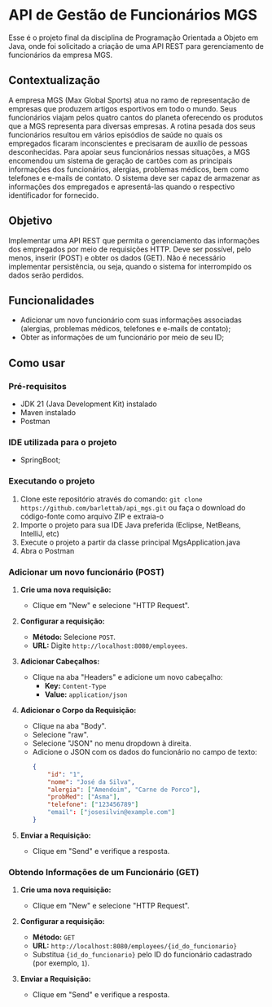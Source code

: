 # API de Gestão de Funcionários MGS

Esse é o projeto final da disciplina de Programação Orientada a Objeto em Java, onde foi solicitado a criação de uma API REST para gerenciamento de funcionários da empresa MGS. 

## Contextualização

A empresa MGS (Max Global Sports) atua no ramo de representação de empresas que produzem artigos esportivos em todo o mundo. Seus funcionários viajam pelos quatro cantos do planeta oferecendo os produtos que a MGS representa para diversas empresas. A rotina pesada dos seus funcionários resultou em vários episódios de saúde no quais os empregados ficaram inconscientes e precisaram de auxílio de pessoas desconhecidas. Para apoiar seus funcionários nessas situações, a MGS encomendou um sistema de geração de cartões com as principais informações dos funcionários, alergias, problemas médicos, bem como telefones e e-mails de contato. O sistema deve ser capaz de armazenar as informações dos empregados e apresentá-las quando o respectivo identificador for fornecido.

## Objetivo

Implementar uma API REST que permita o gerenciamento das informações dos empregados por meio de requisições HTTP. Deve ser possível, pelo menos, inserir (POST) e obter os dados (GET). Não é necessário implementar persistência, ou seja, quando o sistema for interrompido os dados serão perdidos.

## Funcionalidades

- Adicionar um novo funcionário com suas informações associadas (alergias, problemas médicos, telefones e e-mails de contato);
- Obter as informações de um funcionário por meio de seu ID;

## Como usar

### Pré-requisitos

- JDK 21 (Java Development Kit) instalado
- Maven instalado
- Postman

### IDE utilizada para o projeto
- SpringBoot;

### Executando o projeto

1. Clone este repositório através do comando: 
`git clone https://github.com/barlettab/api_mgs.git`
ou faça o download do código-fonte como arquivo ZIP e extraia-o
2. Importe o projeto para sua IDE Java preferida (Eclipse, NetBeans, IntelliJ, etc)
3. Execute o projeto a partir da classe principal MgsApplication.java
4. Abra o Postman

### Adicionar um novo funcionário (POST)

1. **Crie uma nova requisição:**
   - Clique em "New" e selecione "HTTP Request".

2. **Configurar a requisição:**
   - **Método:** Selecione `POST`.
   - **URL:** Digite `http://localhost:8080/employees`.

3. **Adicionar Cabeçalhos:**
   - Clique na aba "Headers" e adicione um novo cabeçalho:
     - **Key:** `Content-Type`
     - **Value:** `application/json`

4. **Adicionar o Corpo da Requisição:**
   - Clique na aba "Body".
   - Selecione "raw".
   - Selecione "JSON" no menu dropdown à direita.
   - Adicione o JSON com os dados do funcionário no campo de texto:
     ```json
     {
         "id": "1",
         "nome": "José da Silva",
         "alergia": ["Amendoim", "Carne de Porco"],
         "probMed": ["Asma"],
         "telefone": ["123456789"]
         "email": ["josesilvin@example.com"]
     }
     ```

5. **Enviar a Requisição:**
   - Clique em "Send" e verifique a resposta.

### Obtendo Informações de um Funcionário (GET)

1. **Crie uma nova requisição:**
   - Clique em "New" e selecione "HTTP Request".

2. **Configurar a requisição:**
   - **Método:** `GET`
   - **URL:** `http://localhost:8080/employees/{id_do_funcionario}`
   - Substitua `{id_do_funcionario}` pelo ID do funcionário cadastrado (por exemplo, `1`).

3. **Enviar a Requisição:**
   - Clique em "Send" e verifique a resposta.
